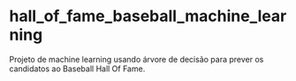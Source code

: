 # hall_of_fame_baseball_machine_learning
Projeto de machine learning usando árvore de decisão para prever os candidatos ao Baseball Hall Of Fame.
